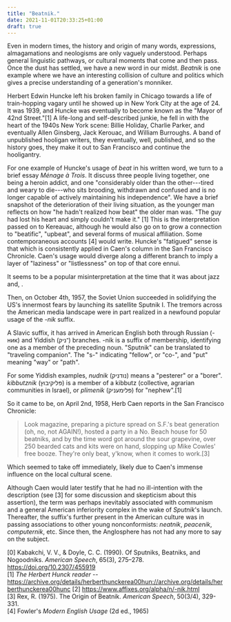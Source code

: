 ```yaml
---
title: "Beatnik."
date: 2021-11-01T20:33:25+01:00
draft: true
---
```


Even in modern times, the history and origin of many words, expressions, almagamations and neologisms are only vaguely understood.  Perhaps general linguistic pathways, or cultural moments that come and then pass.  Once the dust has settled, we have a new word in our midst.  *Beatnik* is one example where we have an interesting collision of culture and politics which gives a precise understanding of a generation's monniker.

Herbert Edwin Huncke left his broken family in Chicago towards a life of train-hopping vagary until he showed up in New York City at the age of 24.  It was 1939, and Huncke was eventually to become known as the "Mayor of 42nd Street."[1]
A life-long and self-described junkie, he fell in with the heart of the 1940s New York scene: Billie Holiday, Charlie Parker, and eventually Allen Ginsberg, Jack Kerouac, and William Burroughs.  A band of unpublished hooligan writers, they eventually, well, published, and so the history goes, they make it out to San Francisco and continue the hooligantry.

For one example of Huncke's usage of *beat* in his written word, we turn to a brief essay *Ménage à Trois*.  It discuss three people living together, one being a heroin addict, and one "considerably older than the other---tired and weary to die---who sits brooding, withdrawn and confused and is no longer capable of actively maintaining his independence".  We have a brief snapshot of the deterioration of their living situation, as the younger man reflects on how "he hadn't realized how beat" the older man was.  "The guy had lost his heart and simply couldn't make it." [1]  This is the interpretation passed on to Kereauac, although he would also go on to grow a connection to "beatific", "upbeat", and several forms of musical affiliation.  Some contemporaneous accounts [4] would write.  Huncke's "fatigued" sense is that which is consistently applied in Caen's column in the San Francisco Chronicle. Caen's usage would diverge along a different branch to imply a layer of "laziness" or "listlessness" on top of that core ennui.  

It seems to be a popular misinterpretation at the time that it was about jazz and, .

Then, on October 4th, 1957, the Soviet Union succeeded in solidifying the US's innermost fears by launching its satellite Sputnik I.  The tremors across the American media landscape were in part realized in a newfound popular usage of the *-nik* suffix.

A Slavic suffix, it has arrived in American English both through Russian (-ник) and Yiddish (־ניק) branches.  -nik is a suffix of membership, identifying one as a member of the preceding noun.  "Sputnik" can be translated to "traveling companion".  The "s-" indicating "fellow", or "co-", and "put" meaning "way" or "path".

For some Yiddish examples, *nudnik* (נודניק) means a "pesterer" or a "borer".  *kibbutznik* (פּליקיבוץ) is a member of a kibbutz (collective, agrarian communities in Israel), or *plimenik* (פּלימעניק) for "nephew".[1]

So it came to be, on April 2nd, 1958, Herb Caen reports in the San Francisco Chronicle:

> Look magazine, preparing a picture spread on S.F.'s beat generation (oh, no, not AGAIN!), hosted a party in a No. Beach house for 50 beatniks, and by the time word got around the sour grapevine, over 250 bearded cats and kits were on hand, slopping up Mike Cowles' free booze. They're only beat, y'know, when it comes to work.[3]

Which seemed to take off immediately, likely due to Caen's immense influence on the local cultural scene.

Although Caen would later testify that he had no ill-intention with the description (see [3] for some discussion and skepticism about this assertion), the term was perhaps inevitably associated with communism and a general American inferiority complex in the wake of *Sputnik*'s launch.  Thereafter, the suffix's further present in the American culture was in passing associations to other young nonconformists: *neatnik*, *peacenik*, *computernik*, etc.  Since then, the Anglosphere has not had any more to say on the subject.  

[0] Kabakchi, V. V., & Doyle, C. C. (1990). Of Sputniks, Beatniks, and Nogoodniks. *American Speech*, 65(3), 275–278. https://doi.org/10.2307/455919  
[1] *The Herbert Hunck reader* -- https://archive.org/details/herberthunckerea00hun://archive.org/details/herberthunckerea00hunc 
[2] https://www.affixes.org/alpha/n/-nik.html  
[3] Rex, R. (1975). The Origin of Beatnik. *American Speech*, 50(3/4), 329-331.  
[4] Fowler's *Modern English
 Usage* (2d ed., 1965)   

